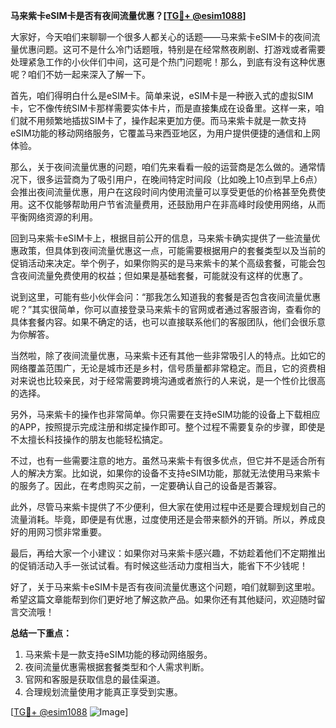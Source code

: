**马来紫卡eSIM卡是否有夜间流量优惠？[[TG💪+ @esim1088](https://t.me/s/esim1088)]**

大家好，今天咱们来聊聊一个很多人都关心的话题——马来紫卡eSIM卡的夜间流量优惠问题。这可不是什么冷门话题哦，特别是在经常熬夜刷剧、打游戏或者需要处理紧急工作的小伙伴们中间，这可是个热门问题呢！那么，到底有没有这种优惠呢？咱们不妨一起来深入了解一下。

首先，咱们得明白什么是eSIM卡。简单来说，eSIM卡是一种嵌入式的虚拟SIM卡，它不像传统SIM卡那样需要实体卡片，而是直接集成在设备里。这样一来，咱们就不用频繁地插拔SIM卡了，操作起来更加方便。而马来紫卡就是一款支持eSIM功能的移动网络服务，它覆盖马来西亚地区，为用户提供便捷的通信和上网体验。

那么，关于夜间流量优惠的问题，咱们先来看看一般的运营商是怎么做的。通常情况下，很多运营商为了吸引用户，在晚间特定时间段（比如晚上10点到早上6点）会推出夜间流量优惠，用户在这段时间内使用流量可以享受更低的价格甚至免费使用。这不仅能够帮助用户节省流量费用，还鼓励用户在非高峰时段使用网络，从而平衡网络资源的利用。

回到马来紫卡eSIM卡上，根据目前公开的信息，马来紫卡确实提供了一些流量优惠政策，但具体到夜间流量优惠这一点，可能需要根据用户的套餐类型以及当前的促销活动来决定。举个例子，如果你购买的是马来紫卡的某个高级套餐，可能会包含夜间流量免费使用的权益；但如果是基础套餐，可能就没有这样的优惠了。

说到这里，可能有些小伙伴会问：“那我怎么知道我的套餐是否包含夜间流量优惠呢？”其实很简单，你可以直接登录马来紫卡的官网或者通过客服咨询，查看你的具体套餐内容。如果不确定的话，也可以直接联系他们的客服团队，他们会很乐意为你解答。

当然啦，除了夜间流量优惠，马来紫卡还有其他一些非常吸引人的特点。比如它的网络覆盖范围广，无论是城市还是乡村，信号质量都非常稳定。而且，它的资费相对来说也比较亲民，对于经常需要跨境沟通或者旅行的人来说，是一个性价比很高的选择。

另外，马来紫卡的操作也非常简单。你只需要在支持eSIM功能的设备上下载相应的APP，按照提示完成注册和绑定操作即可。整个过程不需要复杂的步骤，即使是不太擅长科技操作的朋友也能轻松搞定。

不过，也有一些需要注意的地方。虽然马来紫卡有很多优点，但它并不是适合所有人的解决方案。比如说，如果你的设备不支持eSIM功能，那就无法使用马来紫卡的服务了。因此，在考虑购买之前，一定要确认自己的设备是否兼容。

此外，尽管马来紫卡提供了不少便利，但大家在使用过程中还是要合理规划自己的流量消耗。毕竟，即便是有优惠，过度使用还是会带来额外的开销。所以，养成良好的用网习惯非常重要。

最后，再给大家一个小建议：如果你对马来紫卡感兴趣，不妨趁着他们不定期推出的促销活动入手一张试试看。有时候这些活动力度相当大，能省下不少钱呢！

好了，关于马来紫卡eSIM卡是否有夜间流量优惠这个问题，咱们就聊到这里啦。希望这篇文章能帮到你们更好地了解这款产品。如果你还有其他疑问，欢迎随时留言交流哦！

**总结一下重点：**
1. 马来紫卡是一款支持eSIM功能的移动网络服务。
2. 夜间流量优惠需根据套餐类型和个人需求判断。
3. 官网和客服是获取信息的最佳渠道。
4. 合理规划流量使用才能真正享受到实惠。

[[TG💪+ @esim1088](https://t.me/s/esim1088) ![Image](https://i.postimg.cc/4NQfJmqS/Snipaste-2025-05-13-00-14-12.png)]